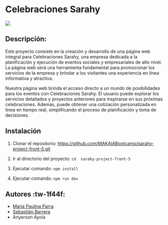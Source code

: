 # Celebraciones Sarahy

![](https://res.cloudinary.com/dxgtmnjuq/image/upload/v1694665496/logoSarahyBlack_hjmmzv.png)

## Descripción:
Este proyecto consiste en la creación y desarrollo de una página web integral para Celebraciones Sarahy, una empresa dedicada a la planificación y ejecución de eventos sociales y empresariales de alto nivel. La página web será una herramienta fundamental para promocionar los servicios de la empresa y brindar a los visitantes una experiencia en línea informativa y atractiva.

Nuestra página web brinda el acceso directo a un mundo de posibilidades para los eventos con Celebraciones Sarahy. El usuario puede explorar los servicios detallados y proyectos anteriores para inspirarse en sus próximas  celebraciones. Además, puede obtener una cotización personalizada en línea en tiempo real, simplificando el proceso de planificación y toma de decisiones.


## Instalación

1. Clonar el repositorio:
https://github.com/MAKAIABootcamp/sarahy-project-front-5.git

2. Ir al directorio del proyecto:
`cd  sarahy-project-front-5`

3. Ejecutar comando:
`npm install`

4. Ejecutar comando: 
`npm run dev`

## Autores :tw-1f44f:
- [Maria Paulina Parra](http://https://github.com/MariaPaulinaP "Maria Paulina Parra")
- [Sebastián Barrera](http://https://github.com/sebastianbarrerah "Sebastián Barrera")
- Anyerson Ayola